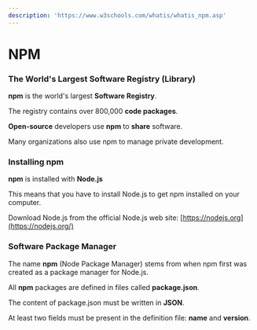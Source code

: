 ```yaml
---
description: 'https://www.w3schools.com/whatis/whatis_npm.asp'
---
```


# NPM

### The World's Largest Software Registry \(Library\)

**npm** is the world's largest **Software Registry**.

The registry contains over 800,000 **code packages**.

**Open-source** developers use **npm** to **share** software.

Many organizations also use npm to manage private development.



### Installing npm

**npm** is installed with **Node.js**

This means that you have to install Node.js to get npm installed on your computer.

Download Node.js from the official Node.js web site: [https://nodejs.org](https://nodejs.org/)

### Software Package Manager

The name **npm** \(Node Package Manager\) stems from when npm first was created as a package manager for Node.js.

All **npm** packages are defined in files called **package.json**.

The content of package.json must be written in **JSON**.

At least two fields must be present in the definition file: **name** and **version**.

